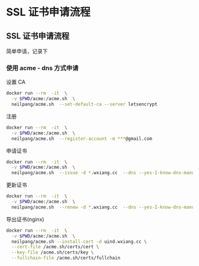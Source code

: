# SSL 证书申请流程


## SSL 证书申请流程

简单申请，记录下

### 使用 acme - dns 方式申请

设置 CA

```bash
docker run --rm  -it  \
  -v $PWD/acme:/acme.sh  \
  neilpang/acme.sh  --set-default-ca --server letsencrypt
```

注册

```bash
docker run --rm  -it  \
  -v $PWD/acme:/acme.sh  \
  neilpang/acme.sh  --register-account -m ***@gmail.com
```

申请证书

```bash
docker run --rm  -it  \
  -v $PWD/acme:/acme.sh  \
  neilpang/acme.sh  --issue -d *.wxiang.cc  --dns --yes-I-know-dns-manual-mode-enough-go-ahead-please
```

更新证书

```bash
docker run --rm  -it  \
  -v $PWD/acme:/acme.sh  \
  neilpang/acme.sh  --renew -d *.wxiang.cc  --dns --yes-I-know-dns-manual-mode-enough-go-ahead-please
```

导出证书(nginx)

```bash
docker run --rm  -it  \
  -v $PWD/acme:/acme.sh  \
  neilpang/acme.sh --install-cert -d uind.wxiang.cc \
  --cert-file /acme.sh/certs/cert \
  --key-file /acme.sh/certs/key \
  --fullchain-file /acme.sh/certs/fullchain

```

